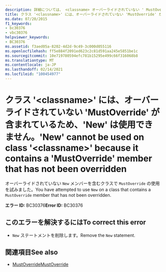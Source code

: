 ```yaml
---
description: 詳細については、 <classname> オーバーライドされていない ' MustOverride ' メンバーが含まれているため、クラス ' ' で ' New ' を使用することはできません
title: クラス '<classname>' には、オーバーライドされていない 'MustOverride' が含まれているため、'New' は使用できません。
ms.date: 07/20/2015
f1_keywords:
- bc30376
- vbc30376
helpviewer_keywords:
- BC30376
ms.assetid: f3aed05a-8202-4d2d-9c49-3c000d055116
ms.openlocfilehash: ff5e884f2091ed623c2c81d591aa245e5851be1c
ms.sourcegitcommit: 10e719780594efc781b15295e499c66f316068b8
ms.translationtype: MT
ms.contentlocale: ja-JP
ms.lasthandoff: 02/14/2021
ms.locfileid: "100454977"
---
```

# <a name="new-cannot-be-used-on-class-classname-because-it-contains-a-mustoverride-member-that-has-not-been-overridden"></a><span data-ttu-id="8f8b9-103">クラス '\<classname>' には、オーバーライドされていない 'MustOverride' が含まれているため、'New' は使用できません。</span><span class="sxs-lookup"><span data-stu-id="8f8b9-103">'New' cannot be used on class '\<classname>' because it contains a 'MustOverride' member that has not been overridden</span></span>

<span data-ttu-id="8f8b9-104">オーバーライドされていない `New` メンバーを含むクラスで `MustOverride` の使用を試みました。</span><span class="sxs-lookup"><span data-stu-id="8f8b9-104">You have attempted to use `New` on a class that contains a `MustOverride` member that has not been overridden.</span></span>  
  
 <span data-ttu-id="8f8b9-105">**エラー ID:** BC30376</span><span class="sxs-lookup"><span data-stu-id="8f8b9-105">**Error ID:** BC30376</span></span>  
  
## <a name="to-correct-this-error"></a><span data-ttu-id="8f8b9-106">このエラーを解決するには</span><span class="sxs-lookup"><span data-stu-id="8f8b9-106">To correct this error</span></span>  
  
- <span data-ttu-id="8f8b9-107">`New` ステートメントを削除します。</span><span class="sxs-lookup"><span data-stu-id="8f8b9-107">Remove the `New` statement.</span></span>  
  
## <a name="see-also"></a><span data-ttu-id="8f8b9-108">関連項目</span><span class="sxs-lookup"><span data-stu-id="8f8b9-108">See also</span></span>

- [<span data-ttu-id="8f8b9-109">MustOverride</span><span class="sxs-lookup"><span data-stu-id="8f8b9-109">MustOverride</span></span>](../language-reference/modifiers/mustoverride.md)
